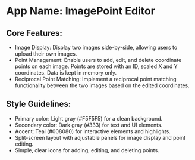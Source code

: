 # **App Name**: ImagePoint Editor

## Core Features:

- Image Display: Display two images side-by-side, allowing users to upload their own images.
- Point Management: Enable users to add, edit, and delete coordinate points on each image. Points are stored with an ID, scaled X and Y coordinates. Data is kept in memory only.
- Reciprocal Point Matching: Implement a reciprocal point matching functionality between the two images based on the edited coordinates.

## Style Guidelines:

- Primary color: Light gray (#F5F5F5) for a clean background.
- Secondary color: Dark gray (#333) for text and UI elements.
- Accent: Teal (#008080) for interactive elements and highlights.
- Split-screen layout with adjustable panels for image display and point editing.
- Simple, clear icons for adding, editing, and deleting points.